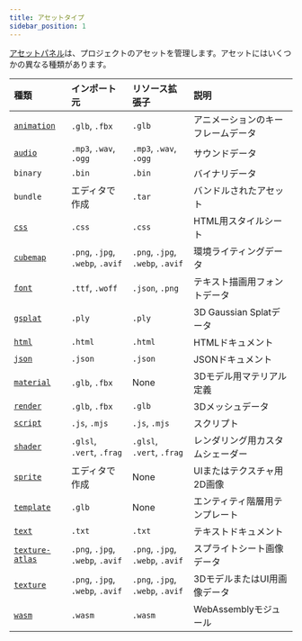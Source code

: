 ```yaml
---
title: アセットタイプ
sidebar_position: 1
---
```


[アセットパネル](/user-manual/editor/interface/assets)は、プロジェクトのアセットを管理します。アセットにはいくつかの異なる種類があります。

| 種類                               | インポート元                     | リソース拡張子                   | 説明                               |
| :------------------------------- | :------------------------------- | :------------------------------- | :--------------------------------- |
| [`animation`](animation)         | `.glb`, `.fbx`                   | `.glb`                           | アニメーションのキーフレームデータ |
| [`audio`](audio)                 | `.mp3`, `.wav`, `.ogg`           | `.mp3`, `.wav`, `.ogg`           | サウンドデータ                     |
| `binary`                         | `.bin`                           | `.bin`                           | バイナリデータ                     |
| `bundle`                         | エディタで作成                   | `.tar`                           | バンドルされたアセット             |
| [`css`](css)                     | `.css`                           | `.css`                           | HTML用スタイルシート               |
| [`cubemap`](cubemap)             | `.png`, `.jpg`, `.webp`, `.avif` | `.png`, `.jpg`, `.webp`, `.avif` | 環境ライティングデータ             |
| [`font`](font)                   | `.ttf`, `.woff`                  | `.json`, `.png`                  | テキスト描画用フォントデータ       |
| [`gsplat`](gsplat)               | `.ply`                           | `.ply`                           | 3D Gaussian Splatデータ            |
| [`html`](html)                   | `.html`                          | `.html`                          | HTMLドキュメント                   |
| [`json`](json)                   | `.json`                          | `.json`                          | JSONドキュメント                   |
| [`material`](material)           | `.glb`, `.fbx`                   | None                             | 3Dモデル用マテリアル定義           |
| [`render`](render)               | `.glb`, `.fbx`                   | `.glb`                           | 3Dメッシュデータ                   |
| [`script`](../../scripting/index.md) | `.js`, `.mjs`                | `.js`, `.mjs`                    | スクリプト                         |
| [`shader`](shader)               | `.glsl`, `.vert`, `.frag`        | `.glsl`, `.vert`, `.frag`        | レンダリング用カスタムシェーダー   |
| [`sprite`](sprite)               | エディタで作成                   | None                             | UIまたはテクスチャ用2D画像         |
| [`template`](template)           | `.glb`                           | None                             | エンティティ階層用テンプレート     |
| [`text`](text)                   | `.txt`                           | `.txt`                           | テキストドキュメント               |
| [`texture-atlas`](texture-atlas) | `.png`, `.jpg`, `.webp`, `.avif` | `.png`, `.jpg`, `.webp`, `.avif` | スプライトシート画像データ         |
| [`texture`](texture)             | `.png`, `.jpg`, `.webp`, `.avif` | `.png`, `.jpg`, `.webp`, `.avif` | 3DモデルまたはUI用画像データ       |
| [`wasm`](wasm)                   | `.wasm`                          | `.wasm`                          | WebAssemblyモジュール              |
